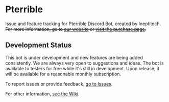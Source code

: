 # Pterrible
Issue and feature tracking for Pterrible Discord Bot, created by Ineptitech. ~~For more information, go to [our website](https://ineptitech.com) or [visit the purchase page](#).~~

## Development Status
This bot is under development and new features are being added consistently. We are always very open to suggestions and ideas. The bot is available to testers for free while it's still in development. Upon release, it will be available for a reasonable monthly subscription. 

To report issues or provide feedback, [go to Issues](https://github.com/Ineptitech/pterrible-issues/issues).

For other information, [see the Wiki](https://github.com/Ineptitech/pterrible-issues/wiki).

